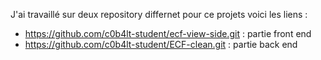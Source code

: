 J'ai travaillé sur deux repository differnet pour ce projets voici les liens :
 - https://github.com/c0b4lt-student/ecf-view-side.git : partie front end
 - https://github.com/c0b4lt-student/ECF-clean.git : partie back end